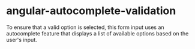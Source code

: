 # angular-autocomplete-validation
To ensure that a valid option is selected, this form input uses an autocomplete feature that displays a list of available options based on the user's input.

